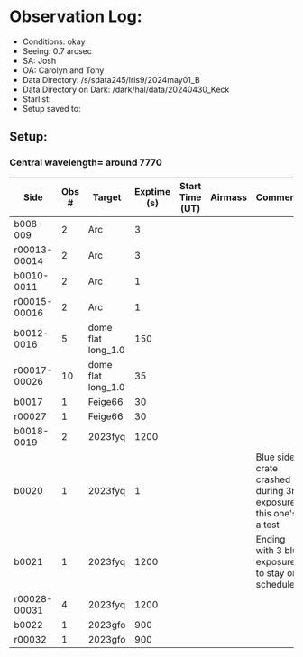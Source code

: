 # Observation Log:

* Conditions: okay
* Seeing: 0.7 arcsec
* SA: Josh
* OA: Carolyn and Tony
* Data Directory: /s/sdata245/lris9/2024may01_B
* Data Directory on Dark: /dark/hal/data/20240430_Keck
* Starlist: 
* Setup saved to: 

## Setup: 

    
### Central wavelength= around 7770


| Side | Obs #     | Target    | Exptime (s) | Start Time (UT) | Airmass | Comments                                                   |
|------|-----------|-----------|-------------|-----------------|---------|------------------------------------------------------------|
|b008-009|2|Arc        |3| |||
|r00013-00014|2|Arc        |3| |||
|b0010-0011|2|Arc        |1| |||
|r00015-00016|2|Arc        |1| |||
|b0012-0016|5|dome flat long_1.0        |150| |||
|r00017-00026|10|dome flat long_1.0        |35| |||
|b0017|1|Feige66        |30| |||
|r00027|1|Feige66        |30| |||
|b0018-0019|2|2023fyq        |1200| |||
|b0020|1|2023fyq        |1| ||Blue side crate crashed during 3rd exposure, this one's a test|
|b0021|1|2023fyq        |1200| ||Ending with 3 blue exposures to stay on schedule|
|r00028-00031|4|2023fyq        |1200| |||
|b0022|1|2023gfo        |900| |||
|r00032|1|2023gfo        |900| |||
